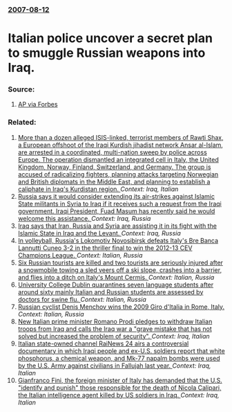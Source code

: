 ### [2007-08-12](/news/2007/08/12/index.md)

#  Italian police uncover a secret plan to smuggle Russian weapons into Iraq. 




### Source:

1. [AP via Forbes](http://www.forbes.com/feeds/ap/2007/08/12/ap4011324.html)

### Related:

1. [More than a dozen alleged ISIS-linked, terrorist members of Rawti Shax, a European offshoot of the Iraqi Kurdish jihadist network Ansar al-Islam,  are arrested in a coordinated, multi-nation sweep by police across Europe. The operation  dismantled an integrated cell in Italy, the United Kingdom, Norway, Finland, Switzerland, and Germany.  The group is accused of radicalizing fighters, planning attacks  targeting Norwegian and British diplomats in the Middle East, and planning to establish a caliphate in Iraq's Kurdistan region. ](/news/2015/11/12/more-than-a-dozen-alleged-isis-linked-terrorist-members-of-rawti-shax-a-european-offshoot-of-the-iraqi-kurdish-jihadist-network-ansar-al-i.md) _Context: Iraq, Italian_
2. [Russia says it would consider extending its air-strikes against Islamic State militants in Syria to Iraq if it receives such a request from the Iraqi government. Iraqi President, Fuad Masum has recently said he would welcome this assistance. ](/news/2015/10/6/russia-says-it-would-consider-extending-its-air-strikes-against-islamic-state-militants-in-syria-to-iraq-if-it-receives-such-a-request-from.md) _Context: Iraq, Russia_
3. [Iraq says that Iran, Russia and Syria are assisting it in its fight with the Islamic State in Iraq and the Levant. ](/news/2015/09/26/iraq-says-that-iran-russia-and-syria-are-assisting-it-in-its-fight-with-the-islamic-state-in-iraq-and-the-levant.md) _Context: Iraq, Russia_
4. [In volleyball, Russia's Lokomotiv Novosibirsk defeats Italy's Bre Banca Lannutti Cuneo 3-2 in the thriller final to win the 2012-13 CEV Champions League. ](/news/2013/03/17/in-volleyball-russia-s-lokomotiv-novosibirsk-defeats-italy-s-bre-banca-lannutti-cuneo-3a2-in-the-thriller-final-to-win-the-2012a13-cev.md) _Context: Italian, Russia_
5. [Six Russian tourists are killed and two tourists are seriously injured after a snowmobile towing a sled veers off a ski slope, crashes into a barrier, and flies into a ditch on Italy's Mount Cermis. ](/news/2013/01/4/six-russian-tourists-are-killed-and-two-tourists-are-seriously-injured-after-a-snowmobile-towing-a-sled-veers-off-a-ski-slope-crashes-into.md) _Context: Italian, Russia_
6. [ University College Dublin quarantines seven language students after around sixty mainly Italian and Russian students are assessed by doctors for swine flu. ](/news/2009/07/30/university-college-dublin-quarantines-seven-language-students-after-around-sixty-mainly-italian-and-russian-students-are-assessed-by-doctor.md) _Context: Italian, Russia_
7. [ Russian cyclist Denis Menchov wins the 2009 Giro d'Italia in Rome, Italy. ](/news/2009/05/31/russian-cyclist-denis-menchov-wins-the-2009-giro-d-italia-in-rome-italy.md) _Context: Italian, Russia_
8. [ New Italian prime minister Romano Prodi pledges to withdraw Italian troops from Iraq and calls the Iraq war a "grave mistake that has not solved but increased the problem of security". ](/news/2006/05/18/new-italian-prime-minister-romano-prodi-pledges-to-withdraw-italian-troops-from-iraq-and-calls-the-iraq-war-a-grave-mistake-that-has-not-s.md) _Context: Iraq, Italian_
9. [ Italian state-owned channel RaiNews 24 airs a controversial documentary in which Iraqi people and ex-U.S. soldiers report that white phosphorus, a chemical weapon, and Mk-77 napalm bombs were used by the U.S. Army against civilians in Fallujah last year. ](/news/2005/11/8/italian-state-owned-channel-rainews-24-airs-a-controversial-documentary-in-which-iraqi-people-and-ex-u-s-soldiers-report-that-white-phosph.md) _Context: Iraq, Italian_
10. [ Gianfranco Fini, the foreign minister of Italy has demanded that the U.S. "identify and punish" those responsible for the death of Nicola Calipari, the Italian intelligence agent killed by US soldiers in Iraq. ](/news/2005/03/8/gianfranco-fini-the-foreign-minister-of-italy-has-demanded-that-the-u-s-identify-and-punish-those-responsible-for-the-death-of-nicola-c.md) _Context: Iraq, Italian_
